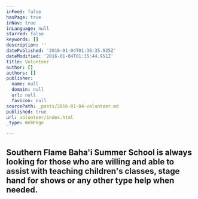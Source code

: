 ```yaml
---
inFeed: false
hasPage: true
inNav: true
inLanguage: null
starred: false
keywords: []
description: ''
datePublished: '2016-01-04T01:36:35.925Z'
dateModified: '2016-01-04T01:35:44.951Z'
title: Volunteer
author: []
authors: []
publisher:
  name: null
  domain: null
  url: null
  favicon: null
sourcePath: _posts/2016-01-04-volunteer.md
published: true
url: volunteer/index.html
_type: WebPage

---
```

## Southern Flame Baha'i Summer School is always looking for those who are willing and able to assist with teaching children's classes, stage hand for shows or any other type help when needed.